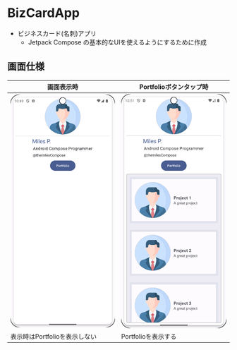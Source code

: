 # BizCardApp
- ビジネスカード(名刺)アプリ
  - Jetpack Compose の基本的なUIを使えるようにするために作成

## 画面仕様
画面表示時 | Portfolioボタンタップ時
--- | ---
![画面表示時](docs/画面表示時.png) | ![Portfolioボタンタップ時](docs/Porfolip_切り替え.png)
表示時はPortfolioを表示しない | Portfolioを表示する

